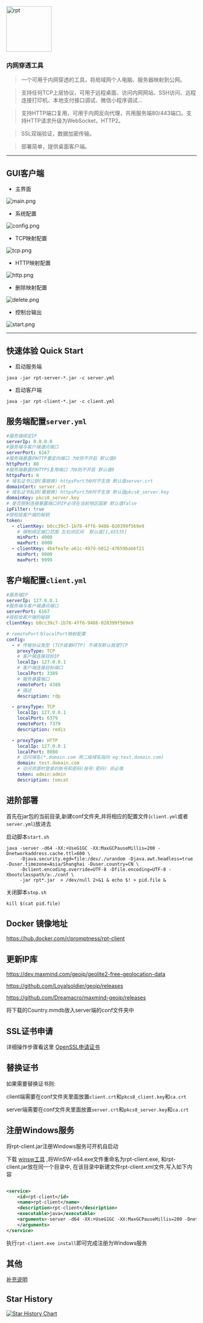 <img alt="rpt" height="120" src="doc/rpt.png" width="120"/> 

### 内网穿透工具

> 一个可用于内网穿透的工具，将局域网个人电脑、服务器映射到公网。

> 支持任何TCP上层协议，可用于远程桌面、访问内网网站、SSH访问、远程连接打印机、本地支付接口调试、微信小程序调试...

> 支持HTTP端口复用，可用于内网反向代理，共用服务端80/443端口。支持HTTP请求升级为WebSocket，HTTP2。

> SSL双端验证，数据加密传输。

> 部署简单，提供桌面客户端。

---

## GUI客户端

- 主界面

![main.png](doc/desktop/main.png)

- 系统配置

![config.png](doc/desktop/config.png)

- TCP映射配置

![tcp.png](doc/desktop/tcp.png)

- HTTP映射配置

![http.png](doc/desktop/http.png)

- 删除映射配置

![delete.png](doc/desktop/delete.png)

- 控制台输出

![start.png](doc/desktop/start.png)

---

## 快速体验 Quick Start

- 启动服务端

`java -jar rpt-server-*.jar -c server.yml`

- 启动客户端

`java -jar rpt-client-*.jar -c client.yml`

## 服务端配置`server.yml`

```yaml
#服务端绑定IP
serverIp: 0.0.0.0
#服务端与客户端通讯端口
serverPort: 6167
#服务端暴露的HTTP重定向端口 为0则不开启 默认值0
httpPort: 80
#服务端暴露的HTTPS复用端口 为0则不开启 默认值0
httpsPort: 0
# 域名证书公钥(需替换) httpsPort为0时不生效 默认值server.crt
domainCert: server.crt
# 域名证书私钥(需替换) httpsPort为0时不生效 默认值pkcs8_server.key
domainKey: pkcs8_server.key
# 是否限制连接暴露端口的IP必须在当前地区国家 默认值false
ipFilter: true
#授权给客户端的秘钥
token:
  - clientKey: b0cc39c7-1b78-4ff6-9486-020399f569e9
    # 限制绑定端口范围 左右闭区间  默认值[1,65535]
    minPort: 4000
    maxPort: 8000
  - clientKey: 4befea7e-a61c-4979-b012-47659bab6f21
    minPort: 9000
    maxPort: 9999
```

## 客户端配置`client.yml`

```yaml
#服务端IP
serverIp: 127.0.0.1
#服务端与客户端通讯端口
serverPort: 6167
#授权给客户端的秘钥
clientKey: b0cc39c7-1b78-4ff6-9486-020399f569e9

# remotePort与localPort映射配置
config:
  - # 传输协议类型 (TCP或者HTTP) 不填写默认就是TCP
    proxyType: TCP
    # 客户端连接目标IP
    localIp: 127.0.0.1
    # 客户端连接目标端口
    localPort: 3389
    # 服务暴露端口
    remotePort: 4389
    # 描述
    description: rdp

  - proxyType: TCP
    localIp: 127.0.0.1
    localPort: 6379
    remotePort: 7379
    description: redis

  - proxyType: HTTP
    localIp: 127.0.0.1
    localPort: 8080
    # 访问域名(*.domain.com 用二级域名指向 eg:test.domain.com)
    domain: test.domain.com
    # 访问资源时登录的账号和密码(账号:密码) 非必填
    token: admin:admin
    description: tomcat
```

## 进阶部署

首先在jar包的当前目录,新建conf文件夹,并将相应的配置文件(`client.yml`或者`server.yml`)放进去

启动脚本`start.sh`

```shell
java -server -d64 -XX:+UseG1GC -XX:MaxGCPauseMillis=200 -Dnetworkaddress.cache.ttl=600 \
     -Djava.security.egd=file:/dev/./urandom -Djava.awt.headless=true -Duser.timezone=Asia/Shanghai -Duser.country=CN \
     -Dclient.encoding.override=UTF-8 -Dfile.encoding=UTF-8 -Xbootclasspath/a:./conf \
     -jar rpt*.jar  > /dev/null 2>&1 & echo $! > pid.file &
```

关闭脚本`stop.sh`

```shell
kill $(cat pid.file)
```

## Docker 镜像地址

https://hub.docker.com/r/promptness/rpt-client

## 更新IP库

https://dev.maxmind.com/geoip/geolite2-free-geolocation-data

https://github.com/Loyalsoldier/geoip/releases

https://github.com/Dreamacro/maxmind-geoip/releases

将下载的Country.mmdb放入server端的conf文件夹中

## SSL证书申请

详细操作步骤看这里
[OpenSSL申请证书](doc/OpenSSL.md)

## 替换证书

如果需要替换证书则:

client端需要在conf文件夹里面放置`client.crt`和`pkcs8_client.key`和`ca.crt`

server端需要在conf文件夹里面放置`server.crt`和`pkcs8_server.key`和`ca.crt`

## 注册Windows服务

将rpt-client.jar注册Windows服务可开机自启动

下载 [winsw工具](https://github.com/winsw/winsw/releases) ,将WinSW-x64.exe文件重命名为rpt-client.exe, 和rpt-client.jar放在同一个目录中,
在该目录中新建文件rpt-client.xml文件,写入如下内容

```xml

<service>
    <id>rpt-client</id>
    <name>rpt-client</name>
    <description>rpt-client</description>
    <executable>java</executable>
    <arguments>-server -d64 -XX:+UseG1GC -XX:MaxGCPauseMillis=200 -Dnetworkaddress.cache.ttl=600 -Djava.security.egd=file:/dev/./urandom -Djava.awt.headless=true -Duser.timezone=Asia/Shanghai -Duser.country=CN -Dclient.encoding.override=UTF-8 -Dfile.encoding=UTF-8 -Xbootclasspath/a:./conf -jar rpt-client.jar
    </arguments>
</service>
```

执行`rpt-client.exe install`即可完成注册为Windows服务

## 其他

[补充说明](doc/OTHER.md)


## Star History

[![Star History Chart](https://api.star-history.com/svg?repos=iamlinhui/rpt&type=Date)](https://star-history.com/#iamlinhui/rpt&Date)
